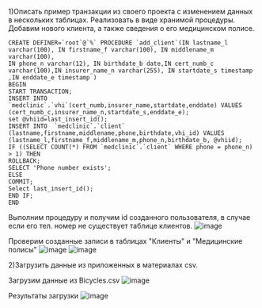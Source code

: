 1)Описать пример транзакции из своего проекта с изменением данных в нескольких таблицах. Реализовать в виде хранимой процедуры.
Добавим нового клиента, а также сведения о его медицинском полисе.
```
CREATE DEFINER=`root`@`%` PROCEDURE `add_client`(IN lastname_l varchar(100), IN firstname_f varchar(100), IN middlename_m varchar(100), 
IN phone_n varchar(12), IN birthdate_b date,IN cert_numb_c varchar(100),IN insurer_name_n varchar(255), IN startdate_s timestamp ,IN enddate_e timestamp )
BEGIN
START TRANSACTION;
INSERT INTO  `medclinic`.`vhi`(cert_numb,insurer_name,startdate,enddate) VALUES (cert_numb_c,insurer_name_n,startdate_s,enddate_e);
set @vhiid=last_insert_id();
INSERT INTO  `medclinic`.`client` (lastname,firstname,middlename,phone,birthdate,vhi_id) VALUES (lastname_l,firstname_f,middlename_m,phone_n,birthdate_b, @vhiid);
IF ((SELECT COUNT(*) FROM `medclinic`.`client` WHERE phone = phone_n) > 1) THEN
ROLLBACK;
SELECT 'Phone number exists';
ELSE
COMMIT;
Select last_insert_id();
END IF;
END
```
Выполним процедуру и получим id созданного пользователя, в случае если его тел. номер не существует таблице клиентов.
![image](https://github.com/MusinRustamR/BD_Clinic/assets/126672650/d56e1fe2-a3a6-46be-9f18-18d77b7fa06a)

Проверим созданные записи в таблицах "Клиенты" и "Медицинские полисы"
![image](https://github.com/MusinRustamR/BD_Clinic/assets/126672650/1d2e9168-ce09-4c89-8fb0-7829b777daaa)
![image](https://github.com/MusinRustamR/BD_Clinic/assets/126672650/1d475272-6562-4381-b964-5a4233173f17)

2)Загрузить данные из приложенных в материалах csv.

Загрузим данные из Bicycles.csv
![image](https://github.com/MusinRustamR/BD_Clinic/assets/126672650/9a59d1d3-f010-4663-85a1-e00c04995560)

Результаты загрузки
![image](https://github.com/MusinRustamR/BD_Clinic/assets/126672650/0b720d55-90ec-468a-a2c8-5af19303d4b4)
